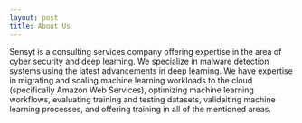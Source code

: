 ```yaml
---
layout: post
title: About Us
---
```


Sensyt is a consulting services company offering expertise in the area of cyber security and deep learning. We specialize in malware detection systems using the latest advancements in deep learning. We have expertise in migrating and scaling machine learning workloads to the cloud (specifically Amazon Web Services), optimizing machine learning workflows, evaluating training and testing datasets, validaiting machine learning processes, and offering training in all of the mentioned areas.
